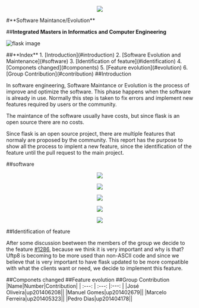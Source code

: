 <p align="center">
   <img src=https://sigarra.up.pt/feup/pt/WEB_GESSI_DOCS.download_file?p_name=F-370784536/logo_cores_oficiais.jpg>
</p>
#**Software Maintance/Evolution**

##**Integrated Masters in Informatics and Computer Engineering**

![flask image](http://flask.pocoo.org/static/logo/flask.png)

<a name="index"/>
##**Index**
1. [Introduction](#introduction)
2. [Software Evolution and Maintenance](#software)
3. [Identification of feature](#identification)
4. [Componets changed](#components)
5. [Feature evolution](#evolution)
6. [Group Contribution](#contribution)

<a name="introduction"/>
##Introduction

In software engineering, Software Maintance or Evolution is the process of improve and optimize the software. This phase happens when the software is already in use. Normally this step is taken to fix errors and implement new features required by users or the community.

The maintance of the software usually have costs, but since flask is an open source there are no costs.

Since flask is an open source project, there are multiple features that normaly are proposed by the community. This report has the purpose to show all the process to implent a new feature, since the identification of the feature until the pull request to the main project.

<a name ="Software evolution and maintainence"/>
##software

<p align="center">
   <img src=https://github.com/rodavoce/flask/blob/development/esof/res/AllResults.png>
</p>


<p align="center">
   <img src=https://github.com/rodavoce/flask/blob/development/esof/res/WriteSimple.png>
</p>


<p align="center">
   <img src=https://github.com/rodavoce/flask/blob/development/esof/res/KeepUnitInterfacesSmall.png>
</p>


<p align="center">
   <img src=https://github.com/rodavoce/flask/blob/development/esof/res/SeparateConcernsModules.png>
</p>



<p align="center">
   <img src=https://github.com/rodavoce/flask/blob/development/esof/res/CoupleArchiteureComponents.png>
</p>











<a name="identification"/>
##Identification of feature
   
After some discussion beetween the members of the group we decide to the feature [#1286](https://github.com/pallets/flask/issues/1286), because we think it is very important and why is that? Uftp8 is becoming to be more used than non-ASCII code and since we believe that is very important to have flask updated to be more compatible with what the clients want or need, we decide to implement this feature.

<a name="components"/>
##Componets changed

<a name="evolution"/>
##Feature evolution

<a name="contribution"/>
##Group Contribution
|Name|Number|Contribution|
| :---: | :---: |:---: |
|José Oliveira|up201406208||
|Manuel Gomes|up201402679||
|Marcelo Ferreira|up201405323||
|Pedro Dias|up201404178||
